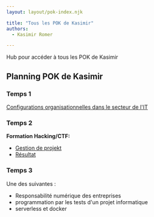 ```yaml
---
layout: layout/pok-index.njk

title: "Tous les POK de Kasimir"
authors:
  - Kasimir Romer

---
```

<!-- Début Résumé -->
Hub pour accéder à tous les POK de Kasimir
<!-- fin résumé -->

## Planning POK de Kasimir

### Temps 1
[Configurations organisationnelles dans le secteur de l'IT](./temps-1/)

### Temps 2
**Formation Hacking/CTF:**
- [Gestion de projekt](./temps-2/)
- [Résultat](./temps-2/hacking)

### Temps 3
Une des suivantes :
-	Responsabilité numérique des entreprises 
-	programmation par les tests d'un projet informatique
-	serverless et docker
